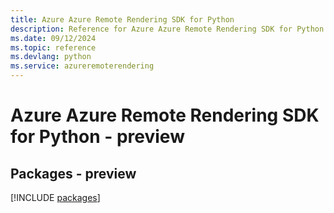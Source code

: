 ```yaml
---
title: Azure Azure Remote Rendering SDK for Python
description: Reference for Azure Azure Remote Rendering SDK for Python
ms.date: 09/12/2024
ms.topic: reference
ms.devlang: python
ms.service: azureremoterendering
---
```

# Azure Azure Remote Rendering SDK for Python - preview
## Packages - preview
[!INCLUDE [packages](azure-remote-rendering-index.md)]